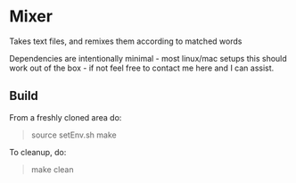 # Mixer

Takes text files, and remixes them according to matched words

Dependencies are intentionally minimal - most linux/mac setups this should work out of the box - if not feel free to contact me here and I can assist.

## Build
From a freshly cloned area do:

> source setEnv.sh
> make

To cleanup, do:

> make clean